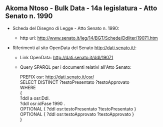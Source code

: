 ## Akoma Ntoso - Bulk Data - 14a legislatura - Atto Senato n. 1990 ##

* Scheda del Disegno di Legge - Atto Senato n. 1990:
	* http url: http://www.senato.it/leg/14/BGT/Schede/Ddliter/19071.htm

* Riferimenti al sito OpenData del Senato http://dati.senato.it/:
	* Link OpenData: http://dati.senato.it/ddl/19071
	* Query SPARQL per i documenti relativi all'Atto Senato:

        PREFIX osr: <http://dati.senato.it/osr/>  
		SELECT DISTINCT ?testoPresentato ?testoApprovato  
		WHERE  
		{  
		    ?ddl a osr:Ddl.  
		    ?ddl osr:idFase 1990 .  
		    OPTIONAL { ?ddl osr:testoPresentato ?testoPresentato }  
		    OPTIONAL { ?ddl osr:testoApprovato ?testoApprovato }  
		}
		